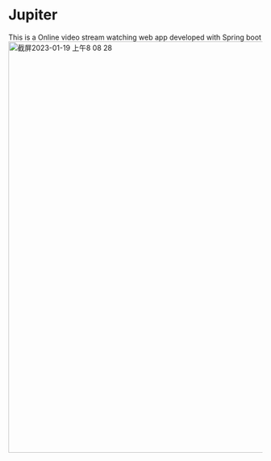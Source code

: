 # Jupiter
This is a Online video stream watching web app developed with Spring boot 
<img width="815" alt="截屏2023-01-19 上午8 08 28" src="https://user-images.githubusercontent.com/50338966/213493181-33c11b72-e086-4803-a37e-61bcb37b60c7.png">
